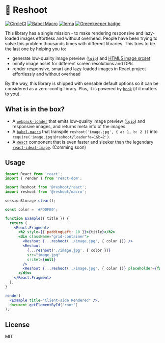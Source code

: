 # 📸 Reshoot

[![CircleCI](https://circleci.com/gh/billykwok/reshoot/tree/master.svg?style=svg)](https://circleci.com/gh/billykwok/reshoot/tree/master) [![Babel Macro](https://img.shields.io/badge/babel--macro-%F0%9F%8E%A3-f5da55.svg?style=flat-square)](https://github.com/kentcdodds/babel-plugin-macros) [![lerna](https://img.shields.io/badge/maintained%20with-lerna-cc00ff.svg)](https://lernajs.io) [![Greenkeeper badge](https://badges.greenkeeper.io/billykwok/reshoot.svg)](https://greenkeeper.io/)

This library has a single mission - to make rendering responsive and lazy-loaded images effortless and without overhead. People have been trying to solve this problem thousands times with different libraries. This tries to be the last one by helping you to:

- generate low-quality image preview ([`lqip`](https://github.com/zouhir/lqip)) and [HTML5 image srcset](https://developer.mozilla.org/en-US/docs/Learn/HTML/Multimedia_and_embedding/Responsive_images)
- minify image asset for different screen resolutions and DPIs
- render responsive, smart and lazy-loaded images in React project effortlessly and without overhead

By the way, this library is shipped with sensable default options so it can be considered as a zero-config library. Plus, it is powered by [`hook`](https://reactjs.org/docs/hooks-overview.html) (if it matters to you).

## What is in the box?

- A [`webpack-loader`](https://webpack.js.org/loaders) that emits low-quality image preview ([`lqip`](https://github.com/zouhir/lqip)) and responsive images, and returns meta info of the images.
- A [`babel-macro`](https://github.com/kentcdodds/babel-plugin-macros) that transpile `reshoot('image.jpg', { a: 1, b: 2 })` into `require('image.jpg!@reshoot/loader?a=1&b=2')`.
- A [`React`](https://reactjs.org) component that is even faster and sleeker than the legendary [`react-ideal-image`](https://github.com/stereobooster/react-ideal-image). (Comming soon)

## Usage

```jsx
import React from 'react';
import { render } from 'react-dom';

import Reshoot from '@reshoot/react';
import reshoot from '@reshoot/macro';

sessionStorage.clear();

const color = '#FDDFB0';

function Example({ title }) {
  return (
    <React.Fragment>
      <h2 style={{ paddingLeft: 10 }}>{title}</h2>
      <div className="grid-container">
        <Reshoot {...reshoot('./image.jpg', { color })} />
        <Reshoot
          {...reshoot('./image.jpg', { color })}
          src="image.jpg"
          srcSet={null}
        />
        <Reshoot {...reshoot('./image.jpg', { color })} placeholder={false} />
      </div>
    </React.Fragment>
  );
}

render(
  <Example title="Client-side Rendered" />,
  document.getElementById('root')
);
```

## License

MIT
